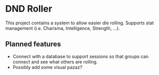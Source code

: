 # DND Roller
This project contains a system to allow easier die rolling. Supports stat management (i.e. Charisma, Intelligence, Strength, ...).

## Planned features
- Connect with a database to support sessions so that groups can connect and see what others are rolling.
- Possibly add some visual pazaz?
